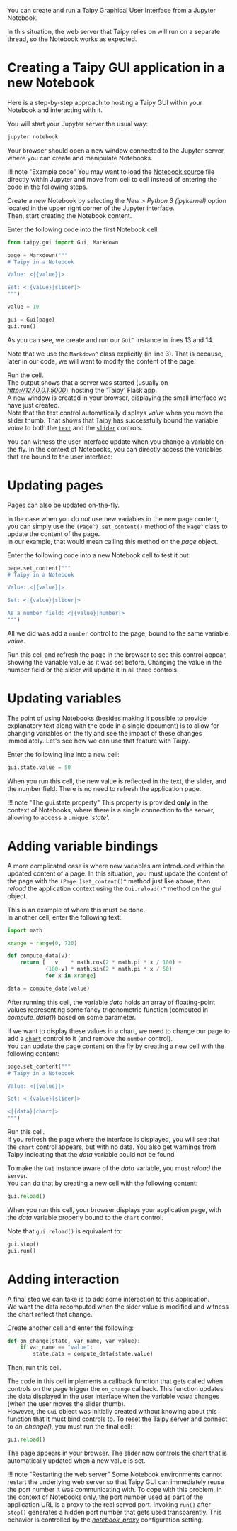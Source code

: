 You can create and run a Taipy Graphical User Interface from a Jupyter Notebook.

In this situation, the web server that Taipy relies on will run on a separate thread,
so the Notebook works as expected.

# Creating a Taipy GUI application in a new Notebook

Here is a step-by-step approach to hosting a Taipy GUI within your Notebook
and interacting with it.

You will start your Jupyter server the usual way:
```py
jupyter notebook
```
Your browser should open a new window connected to the Jupyter server, where you can create
and manipulate Notebooks.

!!! note "Example code"
    You may want to load the [Notebook source](gui/gui_example.ipynb) file directly within
    Jupyter and move from cell to cell instead of entering the code in the following
    steps.

Create a new Notebook by selecting the *New* > *Python 3 (ipykernel)* option located
in the upper right corner of the Jupyter interface.<br/>
Then, start creating the Notebook content.

Enter the following code into the first Notebook cell:
```py title="Cell [1]" linenums="1"
from taipy.gui import Gui, Markdown

page = Markdown("""
# Taipy in a Notebook

Value: <|{value}|>

Set: <|{value}|slider|>
""")

value = 10

gui = Gui(page)
gui.run()
```

As you can see, we create and run our `Gui^` instance in lines 13 and 14.

Note that we use the `Markdown^` class explicitly (in line 3). That is because, later in our code,
we will want to modify the content of the page.

Run the cell.<br/>
The output shows that a server was started (usually on *http://127.0.0.1:5000*),
hosting the 'Taipy' Flask app.<br/>
A new window is created in your browser, displaying the small interface we have just created.<br/>
Note that the text control automatically displays *value* when you move the slider thumb. That
shows that Taipy has successfully bound the variable *value* to both the
[`text`](gui/viselements/generic/text.md) and the
[`slider`](gui/viselements/generic/slider.md) controls.

You can witness the user interface update when you change a variable on the fly. In the context of
Notebooks, you can directly access the variables that are bound to the user interface:

# Updating pages

Pages can also be updated on-the-fly.

In the case when you do *not* use new variables in the new page content, you can simply use the
`(Page^).set_content()` method of the `Page^` class to update the content of the page.<br/>
In our example, that would mean calling this method on the *page* object.

Enter the following code into a new Notebook cell to test it out:

```py title="Cell [2]"
page.set_content("""
# Taipy in a Notebook

Value: <|{value}|>

Set: <|{value}|slider|>

As a number field: <|{value}|number|>
""")
```

All we did was add a `number` control to the page, bound to the same variable *value*.

Run this cell and refresh the page in the browser to see this control appear, showing the variable
value as it was set before. Changing the value in the number field or the slider will update it in
all three controls.

# Updating variables

The point of using Notebooks (besides making it possible to provide explanatory text along with the
code in a single document) is to allow for changing variables on the fly and see the impact of
these changes immediately. Let's see how we can use that feature with Taipy.

Enter the following line into a new cell:
```py title="Cell [3]"
gui.state.value = 50
```
When you run this cell, the new value is reflected in the text, the slider, and the number field.
There is no need to refresh the application page.

!!! note "The gui.state property"
    This property is provided **only** in the context of Notebooks, where there is a single
    connection to the server, allowing to access a unique '*state*'.

# Adding variable bindings

A more complicated case is where new variables are introduced within the updated content of a page.
In this situation, you must update the content of the page with the `(Page.)set_content()^` method
just like above, then *reload* the application context using the `Gui.reload()^` method on the
*gui* object.

This is an example of where this must be done.<br>
In another cell, enter the following text:

```py title="Cell [4]"
import math

xrange = range(0, 720)

def compute_data(v):
    return [   v    * math.cos(2 * math.pi * x / 100) +
            (100-v) * math.sin(2 * math.pi * x / 50)
            for x in xrange]

data = compute_data(value)
```

After running this cell, the variable *data* holds an array of floating-point values representing
some fancy trigonometric function (computed in *compute_data()*) based on some parameter.

If we want to display these values in a chart, we need to change our page to add a
[`chart`](gui/viselements/generic/chart.md) control to it (and remove the
`number` control).<br/>
You can update the page content on the fly by creating a new cell with the following content:
```py title="Cell [5]"
page.set_content("""
# Taipy in a Notebook

Value: <|{value}|>

Set: <|{value}|slider|>

<|{data}|chart|>
""")
```

Run this cell.<br/>
If you refresh the page where the interface is displayed, you will see that the `chart` control
appears, but with no data. You also get warnings from Taipy indicating that the *data* variable
could not be found.

To make the `Gui` instance aware of the *data* variable, you must *reload* the server.<br/>
You can do that by creating a new cell with the following content:
```py title="Cell [6]"
gui.reload()
```
When you run this cell, your browser displays your application page, with the *data* variable
properly bound to the `chart` control.

Note that `gui.reload()` is equivalent to:
```py
gui.stop()
gui.run()
```

# Adding interaction

A final step we can take is to add some interaction to this application.<br/>
We want the data recomputed when the sider value is modified and witness the chart reflect that
change.

Create another cell and enter the following:

```py title="Cell [7]"
def on_change(state, var_name, var_value):
    if var_name == "value":
        state.data = compute_data(state.value)
```
Then, run this cell.

The code in this cell implements a callback function that gets called when controls on the page
trigger the `on_change` callback. This function updates the data displayed in the user
interface when the variable *value* changes (when the user moves the slider thumb).<br/>
However, the `Gui` object was initially created without knowing about this function that it must
bind controls to. To reset the Taipy server and connect to *on_change()*, you must run the final
cell:

```py title="Cell [8]"
gui.reload()
```

The page appears in your browser. The slider now controls the chart that is automatically updated
when a new value is set.

!!! note "Restarting the web server"
    Some Notebook environments cannot restart the underlying web server so that Taipy GUI
    can immediately reuse the port number it was communicating with. To cope with this problem, in
    the context of Notebooks only, the port number used as part of the application URL is a
    proxy to the real served port. Invoking `run()` after `stop()` generates a hidden port
    number that gets used transparently. This behavior is controlled by the
    [*notebook_proxy*](configuration/gui-config.md#p-notebook_proxy) configuration setting.
